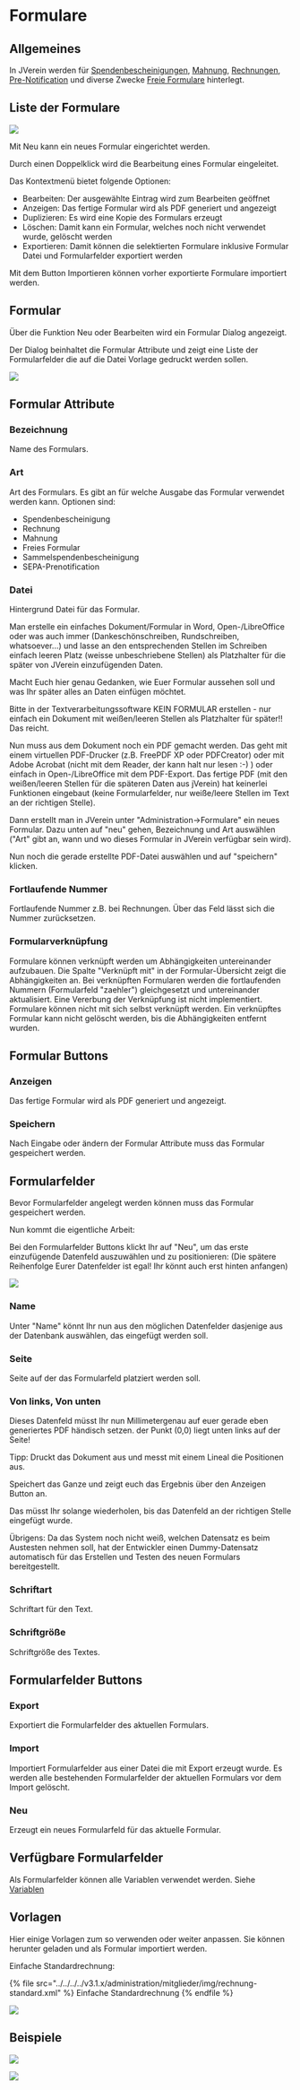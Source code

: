 # Formulare

## Allgemeines

In JVerein werden für [Spendenbescheinigungen](../../../3.1/mitglieder/spendenbescheinigung.md), [Mahnung](../../../3.1/druckmail/mahnungen.md), [Rechnungen](../../../3.1/druckmail/rechnungen.md), [Pre-Notification](../../../3.1/druckmail/pre-notification.md) und diverse Zwecke [Freie Formulare](../../../3.1/druckmail/freiesformular.md) hinterlegt.

## Liste der Formulare

![](../../../../v3.1.x/administration/mitglieder/img/Formulare.png)

Mit Neu kann ein neues Formular eingerichtet werden.

Durch einen Doppelklick wird die Bearbeitung eines Formular eingeleitet.

Das Kontextmenü bietet folgende Optionen:

* Bearbeiten: Der ausgewählte Eintrag wird zum Bearbeiten geöffnet
* Anzeigen: Das fertige Formular wird als PDF generiert und angezeigt
* Duplizieren: Es wird eine Kopie des Formulars erzeugt
* Löschen: Damit kann ein Formular, welches noch nicht verwendet wurde, gelöscht werden
* Exportieren: Damit können die selektierten Formulare inklusive Formular Datei und Formularfelder exportiert werden

Mit dem Button Importieren können vorher exportierte Formulare importiert werden.

## Formular

Über die Funktion Neu oder Bearbeiten wird ein Formular Dialog angezeigt.

Der Dialog beinhaltet die Formular Attribute und zeigt eine Liste der Formularfelder die auf die Datei Vorlage gedruckt werden sollen.

![](<../../../../v3.1.x/administration/mitglieder/img/Formular (1).png>)

## Formular Attribute

### Bezeichnung

Name des Formulars.

### Art

Art des Formulars. Es gibt an für welche Ausgabe das Formular verwendet werden kann. Optionen sind:

* Spendenbescheinigung
* Rechnung
* Mahnung
* Freies Formular
* Sammelspendenbescheinigung
* SEPA-Prenotification

### Datei

Hintergrund Datei für das Formular.

Man erstelle ein einfaches Dokument/Formular in Word, Open-/LibreOffice oder was auch immer (Dankeschönschreiben, Rundschreiben, whatsoever...) und lasse an den entsprechenden Stellen im Schreiben einfach leeren Platz (weisse unbeschriebene Stellen) als Platzhalter für die später von JVerein einzufügenden Daten.

Macht Euch hier genau Gedanken, wie Euer Formular aussehen soll und was Ihr später alles an Daten einfügen möchtet.

Bitte in der Textverarbeitungssoftware KEIN FORMULAR erstellen - nur einfach ein Dokument mit weißen/leeren Stellen als Platzhalter für später!! Das reicht.

Nun muss aus dem Dokument noch ein PDF gemacht werden. Das geht mit einem virtuellen PDF-Drucker (z.B. FreePDF XP oder PDFCreator) oder mit Adobe Acrobat (nicht mit dem Reader, der kann halt nur lesen :-) ) oder einfach in Open-/LibreOffice mit dem PDF-Export. Das fertige PDF (mit den weißen/leeren Stellen für die späteren Daten aus jVerein) hat keinerlei Funktionen eingebaut (keine Formularfelder, nur weiße/leere Stellen im Text an der richtigen Stelle).

Dann erstellt man in JVerein unter "Administration->Formulare" ein neues Formular. Dazu unten auf "neu" gehen, Bezeichnung und Art auswählen ("Art" gibt an, wann und wo dieses Formular in JVerein verfügbar sein wird).

Nun noch die gerade erstellte PDF-Datei auswählen und auf "speichern" klicken.

### Fortlaufende Nummer

Fortlaufende Nummer z.B. bei Rechnungen. Über das Feld lässt sich die Nummer zurücksetzen.

### Formularverknüpfung

Formulare können verknüpft werden um Abhängigkeiten untereinander aufzubauen. Die Spalte "Verknüpft mit" in der Formular-Übersicht zeigt die Abhängigkeiten an. Bei verknüpften Formularen werden die fortlaufenden Nummern (Formularfeld "zaehler") gleichgesetzt und untereinander aktualisiert. Eine Vererbung der Verknüpfung ist nicht implementiert. Formulare können nicht mit sich selbst verknüpft werden. Ein verknüpftes Formular kann nicht gelöscht werden, bis die Abhängigkeiten entfernt wurden.

## Formular Buttons

### Anzeigen

Das fertige Formular wird als PDF generiert und angezeigt.

### Speichern

Nach Eingabe oder ändern der Formular Attribute muss das Formular gespeichert werden.

## Formularfelder

Bevor Formularfelder angelegt werden können muss das Formular gespeichert werden.

Nun kommt die eigentliche Arbeit:

Bei den Formularfelder Buttons klickt Ihr auf "Neu", um das erste einzufügende Datenfeld auszuwählen und zu positionieren: (Die spätere Reihenfolge Eurer Datenfelder ist egal! Ihr könnt auch erst hinten anfangen)

![](../../../../v3.1.x/administration/mitglieder/img/Formularfeld.png)

### Name

Unter "Name" könnt Ihr nun aus den möglichen Datenfelder dasjenige aus der Datenbank auswählen, das eingefügt werden soll.

### Seite

Seite auf der das Formularfeld platziert werden soll.

### Von links, Von unten

Dieses Datenfeld müsst Ihr nun Millimetergenau auf euer gerade eben generiertes PDF händisch setzen. der Punkt (0,0) liegt unten links auf der Seite!

Tipp: Druckt das Dokument aus und messt mit einem Lineal die Positionen aus.

Speichert das Ganze und zeigt euch das Ergebnis über den Anzeigen Button an.

Das müsst Ihr solange wiederholen, bis das Datenfeld an der richtigen Stelle eingefügt wurde.

Übrigens: Da das System noch nicht weiß, welchen Datensatz es beim Austesten nehmen soll, hat der Entwickler einen Dummy-Datensatz automatisch für das Erstellen und Testen des neuen Formulars bereitgestellt.

### Schriftart

Schriftart für den Text.

### Schriftgröße

Schriftgröße des Textes.

## Formularfelder Buttons

### Export

Exportiert die Formularfelder des aktuellen Formulars.

### Import

Importiert Formularfelder aus einer Datei die mit Export erzeugt wurde. Es werden alle bestehenden Formularfelder der aktuellen Formulars vor dem Import gelöscht.

### Neu

Erzeugt ein neues Formularfeld für das aktuelle Formular.

## Verfügbare Formularfelder

Als Formularfelder können alle Variablen verwendet werden. Siehe [Variablen](../../../../sonstiges/variable.md)

## Vorlagen

Hier einige Vorlagen zum so verwenden oder weiter anpassen. Sie können herunter geladen und als Formular importiert werden.

Einfache Standardrechnung:

{% file src="../../../../v3.1.x/administration/mitglieder/img/rechnung-standard.xml" %}
Einfache Standardrechnung
{% endfile %}

![](../../../../v3.1.x/administration/mitglieder/img/rechnung-standard.png)

## Beispiele

![](<../../../../v3.1.x/administration/mitglieder/img/Formularroh (2).jpg>)

![](<../../../../v3.1.x/administration/mitglieder/img/Formularausgefuellt (2).jpg>)
